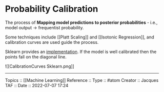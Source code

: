 # Probability Calibration

The process of **Mapping model predictions to posterior probabilities** - i.e., model output -> frequentist probability.

Some techniques include [[Platt Scaling]] and [[Isotonic Regression]], and calibration curves are used guide the process.

Sklearn provides an [implementation](https://scikit-learn.org/stable/modules/calibration.html). If the model is well calibrated then the points fall on the diagonal line.

![[CalibrationCurves Sklearn.png]]

---
Topics :: [[Machine Learning]]
Reference ::
Type :: #atom
Creator :: Jacques
TAF ::
Date :: 2022-07-07 17:24